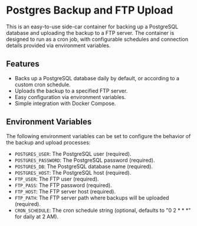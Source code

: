 # Postgres Backup and FTP Upload

This is an easy-to-use side-car container for backing up a PostgreSQL database and uploading the backup to a FTP server. The container is designed to run as a cron job, with configurable schedules and connection details provided via environment variables.

## Features

- Backs up a PostgreSQL database daily by default, or according to a custom cron schedule.
- Uploads the backup to a specified FTP server.
- Easy configuration via environment variables.
- Simple integration with Docker Compose.

## Environment Variables

The following environment variables can be set to configure the behavior of the backup and upload processes:

- `POSTGRES_USER`: The PostgreSQL user (required).
- `POSTGRES_PASSWORD`: The PostgreSQL password (required).
- `POSTGRES_DB`: The PostgreSQL database name (required).
- `POSTGRES_HOST`: The PostgreSQL host (required).
- `FTP_USER`: The FTP user (required).
- `FTP_PASS`: The FTP password (required).
- `FTP_HOST`: The FTP server host (required).
- `FTP_PATH`: The FTP server path where backups will be uploaded (required).
- `CRON_SCHEDULE`: The cron schedule string (optional, defaults to "0 2 * * *" for daily at 2 AM).
